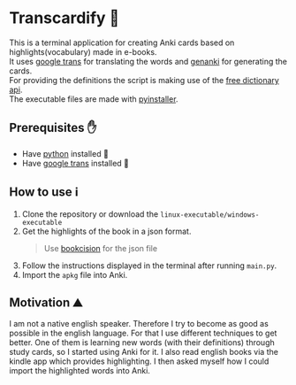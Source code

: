 # Transcardify 🌠
This is a terminal application for creating Anki cards based on highlights(vocabulary) made in e-books.   
It uses [google trans](https://pypi.org/project/googletrans/) for translating the words and [genanki](https://github.com/kerrickstaley/genanki) for generating the cards.  
For providing the definitions the script is making use of the [free dictionary api](https://dictionaryapi.dev/).  
The executable files are made with [pyinstaller](https://pyinstaller.org/en/stable/).


## Prerequisites ✋
- Have [python](https://www.python.org/downloads/) installed 🐍
- Have [google trans](https://pypi.org/project/googletrans/) installed 💬

## How to use ℹ️
1. Clone the repository or download the `linux-executable/windows-executable`
2. Get the highlights of the book in a json format.
    > Use [bookcision](https://readwise.io/bookcision) for the json file 
3. Follow the instructions displayed in the terminal after running `main.py`.
4. Import the `apkg` file into Anki.

## Motivation ⛰️
I am not a native english speaker. Therefore I try to become as good as possible in the english language. For that I use different techniques to get better. One of them is learning new words (with their definitions) through study cards, so I started using Anki for it. I also read english books via the kindle app which provides highlighting. I then asked myself how I could import the highlighted words into Anki.

